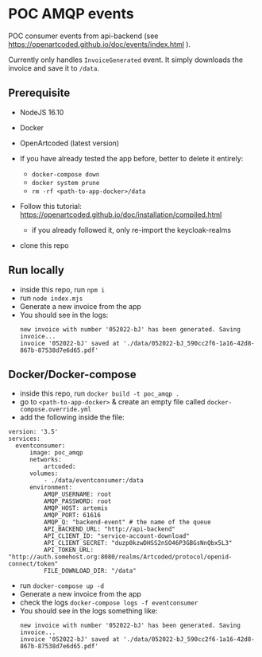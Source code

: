 # POC AMQP events

POC consumer events from api-backend (see https://openartcoded.github.io/doc/events/index.html ).

Currently only handles `InvoiceGenerated` event. It simply downloads the invoice and save it to `/data`.

## Prerequisite

- NodeJS 16.10
- Docker
- OpenArtcoded (latest version)

- If you have already tested the app before, better to delete it entirely:
    - `docker-compose down`
    - `docker system prune`
    - `rm -rf <path-to-app-docker>/data`
- Follow this tutorial: https://openartcoded.github.io/doc/installation/compiled.html
    - if you already followed it, only re-import the keycloak-realms
- clone this repo

## Run locally
- inside this repo, run `npm i`
- run `node index.mjs`
- Generate a new invoice from the app
- You should see in the logs:
    ```
    new invoice with number '052022-bJ' has been generated. Saving invoice...
    invoice '052022-bJ' saved at './data/052022-bJ_590cc2f6-1a16-42d8-867b-87538d7e6d65.pdf'

    ``` 

## Docker/Docker-compose
- inside this repo, run `docker build -t poc_amqp .`
- go to `<path-to-app-docker>` & create an empty file called `docker-compose.override.yml`
- add the following inside the file:
```
version: '3.5'
services:
  eventconsumer:
      image: poc_amqp
      networks:
          artcoded:
      volumes:
          - ./data/eventconsumer:/data
      environment:
          AMQP_USERNAME: root
          AMQP_PASSWORD: root
          AMQP_HOST: artemis
          AMQP_PORT: 61616
          AMQP_Q: "backend-event" # the name of the queue
          API_BACKEND_URL: "http://api-backend"
          API_CLIENT_ID: "service-account-download"
          API_CLIENT_SECRET: "duzp0kzwDHSS2nSO46P3GBGsNnQbx5L3"
          API_TOKEN_URL: "http://auth.somehost.org:8080/realms/Artcoded/protocol/openid-connect/token"
          FILE_DOWNLOAD_DIR: "/data"

``` 

- run `docker-compose up -d`
- Generate a new invoice from the app
- check the logs `docker-compose logs -f eventconsumer`
- You should see in the logs something like:
    ```
    new invoice with number '052022-bJ' has been generated. Saving invoice...
    invoice '052022-bJ' saved at './data/052022-bJ_590cc2f6-1a16-42d8-867b-87538d7e6d65.pdf'

    ``` 


